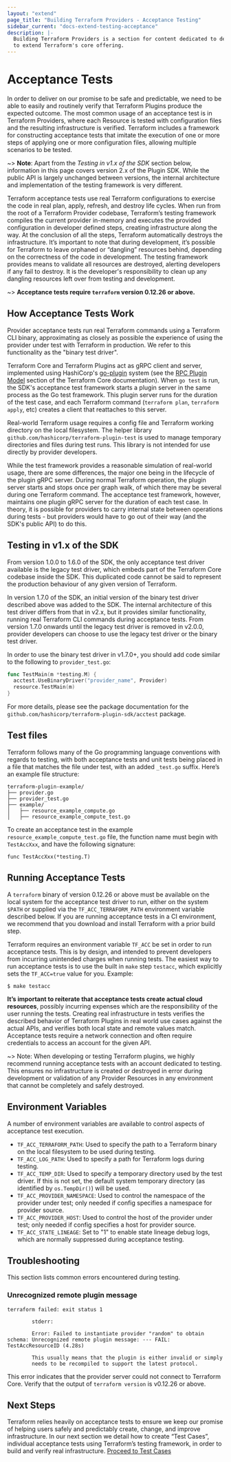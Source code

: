 ```yaml
---
layout: "extend"
page_title: "Building Terraform Providers - Acceptance Testing"
sidebar_current: "docs-extend-testing-acceptance"
description: |-
  Building Terraform Providers is a section for content dedicated to developing Plugins
  to extend Terraform's core offering.
---
```


# Acceptance Tests

In order to deliver on our promise to be safe and predictable, we need to be
able to easily and routinely verify that Terraform Plugins produce the expected
outcome. The most common usage of an acceptance test is in Terraform Providers,
where each Resource is tested with configuration files and the resulting
infrastructure is verified. Terraform includes a framework for constructing
acceptance tests that imitate the execution of one or more steps of applying one
or more configuration files, allowing multiple scenarios to be tested.


~> **Note**: Apart from the _Testing in v1.x of the SDK_ section below, information in this page covers version 2.x of the Plugin SDK. While the public API is largely unchanged between versions, the internal architecture and implementation of the testing framework is very different.


Terraform acceptance tests use real Terraform configurations to exercise the
code in real plan, apply, refresh, and destroy life cycles. When run from the
root of a Terraform Provider codebase, Terraform’s testing framework compiles
the current provider in-memory and executes the provided configuration in
developer defined steps, creating infrastructure along the way. At the
conclusion of all the steps, Terraform automatically destroys the
infrastructure. It’s important to note that during development, it’s possible
for Terraform to leave orphaned or “dangling” resources behind, depending on the
correctness of the code in development. The testing framework provides means to
validate all resources are destroyed, alerting developers if any fail to
destroy. It is the developer's responsibility to clean up any dangling resources
left over from testing and development. 

~> **Acceptance tests require `terraform` version 0.12.26 or above.**

## How Acceptance Tests Work

Provider acceptance tests run real Terraform commands using a Terraform CLI binary, approximating as closely as possible the experience of using the provider under test with Terraform in production. We refer to this functionality as the "binary test driver".

Terraform Core and Terraform Plugins act as gRPC client and server, implemented using HashiCorp's [go-plugin](https://github.com/hashicorp/go-plugin) system (see the [RPC Plugin Model](https://github.com/hashicorp/terraform/tree/master/docs/plugin-protocol) section of the Terraform Core documentation).  When `go test` is run, the SDK's acceptance test framework starts a plugin server in the same process as the Go test framework. This plugin server runs for the duration of the test case, and each Terraform command (`terraform plan`, `terraform apply`, etc) creates a client that reattaches to this server.

Real-world Terraform usage requires a config file and Terraform working directory on the local filesystem. The helper library `github.com/hashicorp/terraform-plugin-test` is used to manage temporary directories and files during test runs. This library is not intended for use directly by provider developers.

While the test framework provides a reasonable simulation of real-world usage, there are some differences, the major one being in the lifecycle of the plugin gRPC server. During normal Terraform operation, the plugin server starts and stops once per graph walk, of which there may be several during one Terraform command. The acceptance test framework, however, maintains one plugin gRPC server for the duration of each test case. In theory, it is possible for providers to carry internal state between operations during tests - but providers would have to go out of their way (and the SDK's public API) to do this.

## Testing in v1.x of the SDK

From version 1.0.0 to 1.6.0 of the SDK, the only acceptance test driver available is the legacy test driver, which embeds part of the Terraform Core codebase inside the SDK. This duplicated code cannot be said to represent the production behaviour of any given version of Terraform.

In version 1.7.0 of the SDK, an initial version of the binary test driver described above was added to the SDK. The internal architecture of this test driver differs from that in v2.x, but it provides similar functionality, running real Terraform CLI commands during acceptance tests. From version 1.7.0 onwards until the legacy test driver is removed in v2.0.0, provider developers can choose to use the legacy test driver or the binary test driver.

In order to use the binary test driver in v1.7.0+, you should add code similar to the following to `provider_test.go`:

```go
func TestMain(m *testing.M) {
  acctest.UseBinaryDriver("provider_name", Provider)
  resource.TestMain(m)
}
```

For more details, please see the package documentation for the `github.com/hashicorp/terraform-plugin-sdk/acctest` package.


## Test files

Terraform follows many of the Go programming language conventions with regards
to testing, with both acceptance tests and unit tests being placed in a file
that matches the file under test, with an added `_test.go` suffix. Here’s an
example file structure:

```
terraform-plugin-example/
├── provider.go
├── provider_test.go
├── example/
│   ├── resource_example_compute.go
│   ├── resource_example_compute_test.go
```

To create an acceptance test in the example `resource_example_compute_test.go`
file, the function name must begin with `TestAccXxx`, and have the following
signature:

    func TestAccXxx(*testing.T)

## Running Acceptance Tests

A `terraform` binary of version 0.12.26 or above must be available on the local system for the acceptance test driver to run, either on the system `$PATH` or supplied via the `TF_ACC_TERRAFORM_PATH` environment variable described below. If you are running acceptance tests in a CI environment, we recommend that you download and install Terraform with a prior build step. 

Terraform requires an environment variable `TF_ACC` be set in order to run
acceptance tests. This is by design, and intended to prevent developers from
incurring unintended charges when running tests. The easiest way to run
acceptance tests is to use the built in `make` step `testacc`, which explicitly
sets the `TF_ACC=true` value for you. Example:

    $ make testacc 

**It’s important to reiterate that acceptance tests create actual cloud resources**,
possibly incurring expenses which are the responsibility of the user running
the tests. Creating real infrastructure in
tests verifies the described behavior of Terraform Plugins in real world use
cases against the actual APIs, and verifies both local state and remote values
match. Acceptance tests require a network connection and often require
credentials to access an account for the given API.

~> Note: When developing or testing Terraform plugins, we highly recommend
running acceptance tests with an account dedicated to testing. This ensures no
infrastructure is created or destroyed in error during development or validation
of any Provider Resources in any environment that cannot be completely and
safely destroyed.

## Environment Variables

A number of environment variables are available to control aspects of acceptance test execution.

 - `TF_ACC_TERRAFORM_PATH`: Used to specify the path to a Terraform binary on the local filesystem to be used during testing.
 - `TF_ACC_LOG_PATH`: Used to specify a path for Terraform logs during testing.
 - `TF_ACC_TEMP_DIR`: Used to specify a temporary directory used by the test driver. If this is not set, the default system temporary directory (as identified by `os.TempDir()`) will be used.
 - `TF_ACC_PROVIDER_NAMESPACE`: Used to control the namespace of the provider under test; only needed if config specifies a namespace for provider source.
 - `TF_ACC_PROVIDER_HOST`: Used to control the host of the provider under test; only needed if config specifies a host for provider source.
 - `TF_ACC_STATE_LINEAGE`: Set to "1" to enable state lineage debug logs, which are normally suppressed during acceptance testing.
 
## Troubleshooting
 
This section lists common errors encountered during testing.

### Unrecognized remote plugin message

```
terraform failed: exit status 1
        
        stderr:
        
        Error: Failed to instantiate provider "random" to obtain schema: Unrecognized remote plugin message: --- FAIL: TestAccResourceID (4.28s)
        
        This usually means that the plugin is either invalid or simply
        needs to be recompiled to support the latest protocol.
```

This error indicates that the provider server could not connect to Terraform Core. Verify that the output of `terraform version` is v0.12.26 or above.


## Next Steps

Terraform relies heavily on acceptance tests to ensure we keep our promise of
helping users safely and predictably create, change, and improve
infrastructure. In our next section we detail how to create “Test Cases”,
individual acceptance tests using Terraform’s testing framework, in order to
build and verify real infrastructure. [Proceed to Test
Cases](/docs/extend/testing/acceptance-tests/testcase.html)

